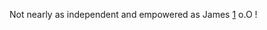 Not nearly as independent and empowered as James
[1](http://wiki.hacdc.org/index.php/User:James) o.O !
